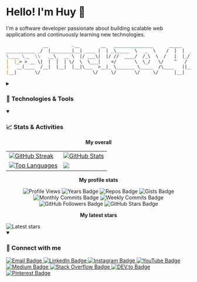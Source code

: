 # Hello! I'm Huy 👋 

I'm a software developer passionate about building scalable web applications and continuously learning new technologies.

```markdown
              __         .__        __   _______________      _____               .__     
___________ _/  |________|__| ____ |  | _\_____  \   _  \    /  |  |  ____   _____|  |__  
\____ \__  \\   __\_  __ \  |/ ___\|  |/ //  ____/  /_\  \  /   |  |_/    \ / ____/  |  \ 
|  |_> > __ \|  |  |  | \/  \  \___|    </       \  \_/   \/    ^   /   |  < <_|  |   Y  \
|   __(____  /__|  |__|  |__|\___  >__|_ \_______ \_____  /\____   ||___|  /\__   |___|  /
|__|       \/                    \/     \/       \/     \/      |__|     \/    |__|    \/ 
```

<details>
  <summary>
    <h3>🔧 Technologies & Tools</h2>
  </summary>

  <h5> 👨‍💻 Programming and Markup Languages </h5>
  <p align="left">
    <img src="https://img.shields.io/badge/Ruby-CC342D?style=flat&logo=ruby&logoColor=white" alt="Ruby"/>
    <img src="https://img.shields.io/badge/PHP-777BB4?style=flat&logo=php&logoColor=white" alt="PHP"/>
    <img src="https://img.shields.io/badge/JavaScript-323330?style=flat&logo=javascript&logoColor=F7DF1E" alt="JavaScript"/>
    <img src="https://img.shields.io/badge/HTML-E34F26?style=flat&logo=html5&logoColor=white" alt="HTML"/>
    <img src="https://img.shields.io/badge/CSS-1572B6?style=flat&logo=css3&logoColor=white" alt="CSS"/>
    <img src="https://custom-icon-badges.demolab.com/badge/SQL-025E8C.svg?logo=database&logoColor=white" alt="SQL" >
    <img src="https://img.shields.io/badge/Bash-121011.svg?logo=gnu-bash&logoColor=white alt="Bash">
  </p>

  <h5> 🛠️ Frameworks and Libraries </h5>
  <p align="left">
    <img src="https://img.shields.io/badge/Ruby_on_Rails-CC0000?style=flat&logo=ruby-on-rails&logoColor=white" alt="Ruby on Rails"/>
    <img src="https://img.shields.io/badge/RSpec-8A2BE2?style=flat&logo=rspec&logoColor=white" alt="RSpec"/>
    <img src="https://img.shields.io/badge/Laravel-FF2D20?style=flat&logo=laravel&logoColor=white" alt="Laravel"/>
    <img src="https://img.shields.io/badge/WordPress-21759B?style=flat&logo=wordpress&logoColor=white" alt="WordPress"/>
    <img src="https://img.shields.io/badge/Node.js-339933?style=flat&logo=nodedotjs&logoColor=white" alt="Node.js"/>
    <img src="https://img.shields.io/badge/React-20232A?style=flat&logo=react&logoColor=61DAFB" alt="React"/>
  <!--   <img src="https://img.shields.io/badge/Express.js-000000?style=flat&logo=express&logoColor=white" alt="Express.js"/> -->
    <img src="https://img.shields.io/badge/Bootstrap-563D7C?style=flat&logo=bootstrap&logoColor=white" alt="Bootstrap"/>
  <!--   <img src="https://img.shields.io/badge/Material--UI-0081CB?style=flat&logo=material-ui&logoColor=white" alt="Material-UI"/> -->
  </p>
  
  <h5> 🗄️ Databases and Cloud Hosting </h5>
  <p align="left">
    <img src="https://img.shields.io/badge/PostgreSQL-336791?style=flat&logo=postgresql&logoColor=white" alt="PostgreSQL"/>
    <img src="https://img.shields.io/badge/MySQL-4479A1?style=flat&logo=mysql&logoColor=white" alt="MySQL"/>
    <img src="https://img.shields.io/badge/MongoDB-47A248?style=flat&logo=mongodb&logoColor=white" alt="MongoDB"/>
    <img src="https://img.shields.io/badge/Docker-2496ED?style=flat&logo=docker&logoColor=white" alt="Docker"/>
    <img src="https://img.shields.io/badge/Kubernetes-326CE5?style=flat&logo=kubernetes&logoColor=white" alt="Kubernetes"/>
    <img src="https://img.shields.io/badge/Amazon_AWS-232F3E?style=flat&logo=amazon-aws&logoColor=white" alt="AWS"/>
  </p>
  
  <h5> 💻 Software and Tools </h5>
  <p align="left">
    <img src="https://img.shields.io/badge/Git-F05032?style=flat&logo=git&logoColor=white" alt="Git"/>
    <img src="https://img.shields.io/badge/Visual_Studio_Code-007ACC?style=flat&logo=visual-studio-code&logoColor=white" alt="VS Code"/>
    <img src="https://img.shields.io/badge/Arc-FCBFBD?style=flat&logo=arc&logoColor=white" alt="Arc"/>
    <img src="https://img.shields.io/badge/GitHub-181717?style=flat&logo=github&logoColor=white" alt="GitHub"/>
    <img src="https://img.shields.io/badge/Stack_Overflow-FE7A16?logo=stack-overflow&logoColor=white" alt="Stack Overflow"/>
    <img src="https://img.shields.io/badge/Postman-FF6C37?style=flat&logo=postman&logoColor=white" alt="Postman"/>
    <img src="https://img.shields.io/badge/DBeaver-372923?style=flat&logo=dbeaver&logoColor=white" alt="DBeaver"/>
    <img src="https://img.shields.io/badge/ChatGPT-10a37f?style=flat&logo=openai&logoColor=white" alt="ChatGPT"/>
    <img src="https://img.shields.io/badge/Copilot-000000?style=flat&logo=githubcopilot&logoColor=white" alt="Github Copilot"/>
    <img src="https://img.shields.io/badge/Skype-00AFF0?style=flat&logo=skype&logoColor=white" alt="Skype"/>
    <img src="https://img.shields.io/badge/Slack-4A154B?style=flat&logo=slack&logoColor=white" alt="Slack"/>
    <img src="https://img.shields.io/badge/Trello-0052CC?style=flat&logo=trello&logoColor=white" alt="Trello"/>
<!--     <img src="https://img.shields.io/badge/Notion-000000?style=flat&logo=notion&logoColor=white" alt="Notion"/> -->
<!--     <img src="https://img.shields.io/badge/Jira-0052CC?style=flat&logo=jira&logoColor=white" alt="Jira"/> -->
  </p>
</details>

<details open>
  <summary>
    <h3>📈 Stats & Activities</h3>
  </summary>

  <p align="center">
    <b> My overall </b>
  </p>
  <table align="center">
    <tr>
      <td>
        <a href="https://git.io/streak-stats">
          <img src="https://github-readme-streak-stats.herokuapp.com/?user=patrick204nqh&theme=react" alt="GitHub Streak"/>
        </a>
      </td>
      <td>
        <a href="https://github.com/anuraghazra/github-readme-stats">
          <img src="https://github-readme-stats.vercel.app/api?username=patrick204nqh&custom_title=Huy's%20GitHub%20statistics&show_icons=true&theme=react&rank_icon=percentile&include_all_commits=true" alt="GitHub Stats"/>
        </a>
      </td>
    </tr>
    <tr>
      <td>
        <a href="https://github.com/anuraghazra/github-readme-stats">
          <img src="https://github-readme-stats.vercel.app/api/top-langs/?username=patrick204nqh&show_icons=true&count_private=true&theme=react&layout=donut" alt="Top Languages"/>
        </a>
      </td>
      <td>
        <a href="https://github.com/vn7n24fzkq/github-profile-summary-cards">
          <img src="http://github-profile-summary-cards.vercel.app/api/cards/productive-time?username=patrick204nqh&theme=github_dark&utcOffset=7 alt="Productive Time" />
        </a>
      </td>
    </tr>
  </table>

  <p align="center">
    <b> My profile stats </b>
  </p>
  <p align="center">
    <img src="https://komarev.com/ghpvc/?username=patrick204nqh&color=blue&style=flat" alt="Profile Views"/>
    <img src="https://badges.pufler.dev/years/patrick204nqh?style=flat&color=blue" alt="Years Badge"/>
    <img src="https://badges.pufler.dev/repos/patrick204nqh?style=flat&color=blue" alt="Repos Badge"/>
    <img src="https://badges.pufler.dev/gists/patrick204nqh?style=flat&color=blue" alt="Gists Badge"/>
    <img src="https://badges.pufler.dev/commits/monthly/patrick204nqh?style=flat&color=blue" alt="Monthly Commits Badge"/>
    <img src="https://badges.pufler.dev/commits/weekly/patrick204nqh?style=flat&color=blue" alt="Weekly Commits Badge"/>
    <img src="https://img.shields.io/github/followers/patrick204nqh?label=Follow&style=social" alt="GitHub Followers Badge"/>
    <img src="https://img.shields.io/github/stars/patrick204nqh?affiliations=OWNER%2CCOLLABORATOR&style=social" alt="GitHub Stars Badge"/>
  </p>
  
  <p align="center">
    <b> My latest stars </b>
  </p>
  <img src="https://badges.pufler.dev/last-stars/patrick204nqh?count=6&padding=0&perRow=3" alt="Latest stars"/>
</details>

<details open>
  <summary>
    <h3> 🔗 Connect with me </h3>
  </summary>

  <p align="left">
    <a href="mailto:patrick204nqh@outlook.com">
      <img src="https://img.shields.io/badge/Email-patrick204nqh%40outlook.com-4285F4?style=flat&logo=gmail&logoColor=white" alt="Email Badge"/>
    </a>
    <a href="https://www.linkedin.com/in/patrick204nqh/">
      <img src="https://img.shields.io/badge/-patrick204qnh-blue?style=flat&logo=Linkedin&logoColor=white&link=https://www.linkedin.com/in/patrick204nqh/" alt="LinkedIn Badge"/>
    </a>
    <a href="https://www.instagram.com/patrick204nqh/">
      <img src="https://img.shields.io/badge/-patrick204nqh-E4405F?style=flat&logo=instagram&logoColor=white&link=https://www.instagram.com/patrick204nqh/" alt="Instagram Badge"/>
    </a>
    <a href="https://www.youtube.com/@patrick204nqh" >
      <img src="https://img.shields.io/badge/-patrick204nqh-FF0000?style=flat&logo=YouTube&logoColor=white" alt="YouTube Badge"/>
    </a>
    <a href="https://patrick204nqh.medium.com">
      <img src="https://img.shields.io/badge/-patrick204nqh-black?style=flat&logo=medium&logoColor=white" alt="Medium Badge"/>
    </a>
    <a href="https://stackoverflow.com/users/13509016/patrick204nqh">
      <img src="https://img.shields.io/badge/-patrick204nqh-F58025?style=flat&logo=stackoverflow&logoColor=white" alt="Stack Overflow Badge"/>
    </a>
    <a href="https://dev.to/patrick204nqh">
      <img src="https://img.shields.io/badge/-patrick204nqh-0A0A0A?style=flat&logo=dev.to&logoColor=white" alt="DEV.to Badge"/>
    </a>
    <a href="https://www.pinterest.com/patrick204nqh/">
      <img src="https://img.shields.io/badge/-patrick204nqh-E60023?style=flat&logo=pinterest&logoColor=white" alt="Pinterest Badge"/>
    </a>
  </p>
</details>
